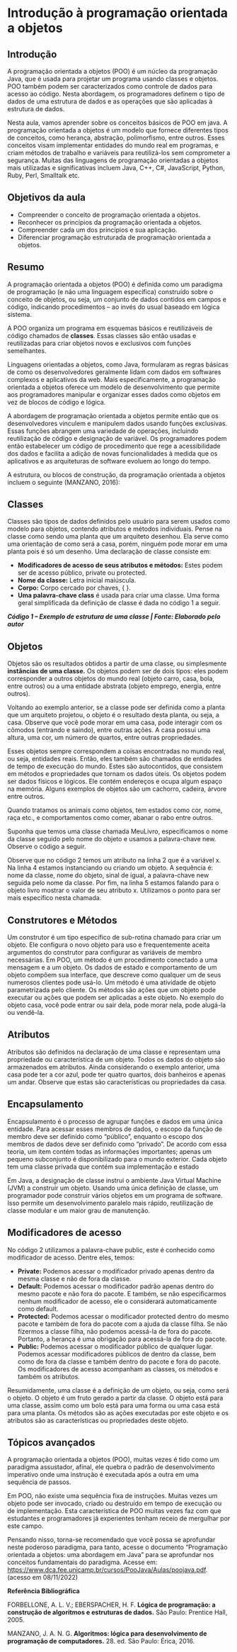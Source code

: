 # **Introdução à programação orientada a objetos**
## **Introdução**

A programação orientada a objetos (POO) é um núcleo da programação Java, que é usada para projetar um programa usando classes e objetos. POO também podem ser caracterizados como controle de dados para acesso ao código. Nesta abordagem, os programadores definem o tipo de dados de uma estrutura de dados e as operações que são aplicadas à estrutura de dados.

Nesta aula, vamos aprender sobre os conceitos básicos de POO em java. A programação orientada a objetos é um modelo que fornece diferentes tipos de conceitos, como herança, abstração, polimorfismo, entre outros. Esses conceitos visam implementar entidades do mundo real em programas, e criam métodos de trabalho e variáveis ​​para reutilizá-los sem comprometer a segurança. Muitas das linguagens de programação orientadas a objetos mais utilizadas e significativas incluem Java, C++, C#, JavaScript, Python, Ruby, Perl, Smalltalk etc.

## **Objetivos da aula**

* Compreender o conceito de programação orientada a objetos.
* Reconhecer os princípios da programação orientada a objetos.
* Compreender cada um dos princípios e sua aplicação.
* Diferenciar programação estruturada de programação orientada a objetos.

## **Resumo**

A programação orientada a objetos (POO) é definida como um paradigma de programação (e não uma linguagem específica) construído sobre o conceito de objetos, ou seja, um conjunto de dados contidos em campos e código, indicando procedimentos – ao invés do usual baseado em lógica sistema.

A POO organiza um programa em esquemas básicos e reutilizáveis de código chamados de **classes**. Essas classes são então usadas e reutilizadas para criar objetos novos e exclusivos com funções semelhantes.

Linguagens orientadas a objetos, como Java, formularam as regras básicas de como os desenvolvedores geralmente lidam com dados em softwares complexos e aplicativos da web. Mais especificamente, a programação orientada a objetos oferece um modelo de desenvolvimento que permite aos programadores manipular e organizar esses dados como objetos em vez de blocos de código e lógica.

A abordagem de programação orientada a objetos permite então que os desenvolvedores vinculem e manipulem dados usando funções exclusivas. Essas funções abrangem uma variedade de operações, incluindo reutilização de código e designação de variável. Os programadores podem então estabelecer um código de procedimento que rege a acessibilidade dos dados e facilita a adição de novas funcionalidades à medida que os aplicativos e as arquiteturas de software evoluem ao longo do tempo.

A estrutura, ou blocos de construção, da programação orientada a objetos incluem o seguinte (MANZANO, 2016):

## **Classes**

Classes são tipos de dados definidos pelo usuário para serem usados como modelo para objetos, contendo atributos e métodos individuais. Pense na classe como sendo uma planta que um arquiteto desenhou. Ela serve como uma orientação de como será a casa, porém, ninguém pode morar em uma planta pois é só um desenho. Uma declaração de classe consiste em:

* **Modificadores de acesso de seus atributos e métodos:** Estes podem ser de acesso público, private ou protected.
* **Nome da classe:** Letra inicial maiúscula.
* **Corpo:** Corpo cercado por chaves, { }.
* **Uma palavra-chave class** é usada para criar uma classe. Uma forma geral simplificada da definição de classe é dada no código 1 a seguir.



_**Código 1 – Exemplo de estrutura de uma classe | Fonte: Elaborado pelo autor**_


## **Objetos**

Objetos são os resultados obtidos a partir de uma classe, ou simplesmente **instâncias de uma classe.** Os objetos podem ser de dois tipos: eles podem corresponder a outros objetos do mundo real (objeto carro, casa, bola, entre outros) ou a uma entidade abstrata (objeto emprego, energia, entre outros).

Voltando ao exemplo anterior, se a classe pode ser definida como a planta que um arquiteto projetou, o objeto é o resultado desta planta, ou seja, a casa. Observe que você pode morar em uma casa, pode interagir com os cômodos (entrando e saindo), entre outras ações. A casa possui uma altura, uma cor, um número de quartos, entre outras propriedades.

Esses objetos sempre correspondem a coisas encontradas no mundo real, ou seja, entidades reais. Então, eles também são chamados de entidades de tempo de execução do mundo. Estes são autocontidos, que consistem em métodos e propriedades que tornam os dados úteis. Os objetos podem ser dados físicos e lógicos. Ele contém endereços e ocupa algum espaço na memória. Alguns exemplos de objetos são um cachorro, cadeira, árvore entre outros.

Quando tratamos os animais como objetos, tem estados como cor, nome, raça etc., e comportamentos como comer, abanar o rabo entre outros.

Suponha que temos uma classe chamada MeuLivro, especificamos o nome da classe seguido pelo nome do objeto e usamos a palavra-chave new. Observe o código a seguir.





Observe que no código 2 temos um atributo na linha 2 que é a variável x. Na linha 4 estamos instanciando ou criando um objeto. A sequência é: nome da classe, nome do objeto, sinal de igual, a palavra-chave new seguida pelo nome da classe. Por fim, na linha 5 estamos falando para o objeto livro mostrar o valor de seu atributo x. Utilizamos o ponto para ser mais específico nesta chamada.

## **Construtores e Métodos**

Um construtor é um tipo específico de sub-rotina chamado para criar um objeto. Ele configura o novo objeto para uso e frequentemente aceita argumentos do construtor para configurar as variáveis ​​de membro necessárias. Em POO, um método é um procedimento conectado a uma mensagem e a um objeto. Os dados de estado e comportamento de um objeto compõem sua interface, que descreve como qualquer um de seus numerosos clientes pode usá-lo. Um método é uma atividade de objeto parametrizada pelo cliente. Os métodos são ações que um objeto pode executar ou ações que podem ser aplicadas a este objeto. No exemplo do objeto casa, você pode entrar ou sair dela, pode morar nela, pode alugá-la ou vendê-la.



## **Atributos**

Atributos são definidos na declaração de uma classe e representam uma propriedade ou característica de um objeto. Todos os dados do objeto são armazenados em atributos. Ainda considerando o exemplo anterior, uma casa pode ter a cor azul, pode ter quatro quartos, dois banheiros e apenas um andar. Observe que estas são características ou propriedades da casa.



## **Encapsulamento**

Encapsulamento é o processo de agrupar funções e dados em uma única entidade. Para acessar esses membros de dados, o escopo da função de membro deve ser definido como “público”, enquanto o escopo dos membros de dados deve ser definido como “privado”. De acordo com essa teoria, um item contém todas as informações importantes; apenas um pequeno subconjunto é disponibilizado para o mundo exterior. Cada objeto tem uma classe privada que contém sua implementação e estado

Em Java, a designação de classe instrui o ambiente Java Virtual Machine (JVM) a construir um objeto. Usando uma única definição de classe, um programador pode construir vários objetos em um programa de software. Isso permite um desenvolvimento paralelo mais rápido, reutilização de classe modular e um maior grau de manutenção.



## **Modificadores de acesso**

No código 2 utilizamos a palavra-chave public, este é conhecido como modificador de acesso. Dentre eles, temos:

* **Private:** Podemos acessar o modificador privado apenas dentro da mesma classe e não de fora da classe.
* **Default:** Podemos acessar o modificador padrão apenas dentro do mesmo pacote e não fora do pacote. E também, se não especificarmos nenhum modificador de acesso, ele o considerará automaticamente como default.
* **Protected:** Podemos acessar o modificador protected dentro do mesmo pacote e também de fora do pacote com a ajuda da classe filha. Se não fizermos a classe filha, não podemos acessá-la de fora do pacote. Portanto, a herança é uma obrigação para acessá-la de fora do pacote.
* **Public:** Podemos acessar o modificador público de qualquer lugar. Podemos acessar modificadores públicos de dentro da classe, bem como de fora da classe e também dentro do pacote e fora do pacote.
Os modificadores de acesso acompanham as classes, os métodos e também os atributos.

Resumidamente, uma classe é a definição de um objeto, ou seja, como será o objeto. O objeto é um fruto gerado a partir da classe. O objeto está para uma classe, assim como um bolo está para uma forma ou uma casa está para uma planta. Os métodos são as ações executadas por este objeto e os atributos são as características ou propriedades deste objeto.

## **Tópicos avançados**

A programação orientada a objetos (POO), muitas vezes é tido como um paradigma assustador, afinal, ele quebra o padrão de desenvolvimento imperativo onde uma instrução é executada após a outra em uma sequência de passos.

Em POO, não existe uma sequência fixa de instruções. Muitas vezes um objeto pode ser invocado, criado ou destruído em tempo de execução ou de implementação. Esta característica de POO muitas vezes faz com que estudantes e programadores já experientes tenham receio de mergulhar por este campo.

Pensando nisso, torna-se recomendado que você possa se aprofundar neste poderoso paradigma, para tanto, acesse o documento “Programação orientada a objetos: uma abordagem em Java” para se aprofundar nos conceitos fundamentais do paradigma. Acesse em: <https://www.dca.fee.unicamp.br/cursos/PooJava/Aulas/poojava.pdf>. (acesso em 08/11/2022)


**Referência Bibliográfica**

FORBELLONE, A. L. V.; EBERSPACHER, H. F. **Lógica de programação: a construção de algoritmos e estruturas de dados.** São Paulo: Prentice Hall, 2005.

MANZANO, J. A. N. G. **Algoritmos: lógica para desenvolvimento de programação de computadores.** 28. ed. São Paulo: Érica, 2016.
